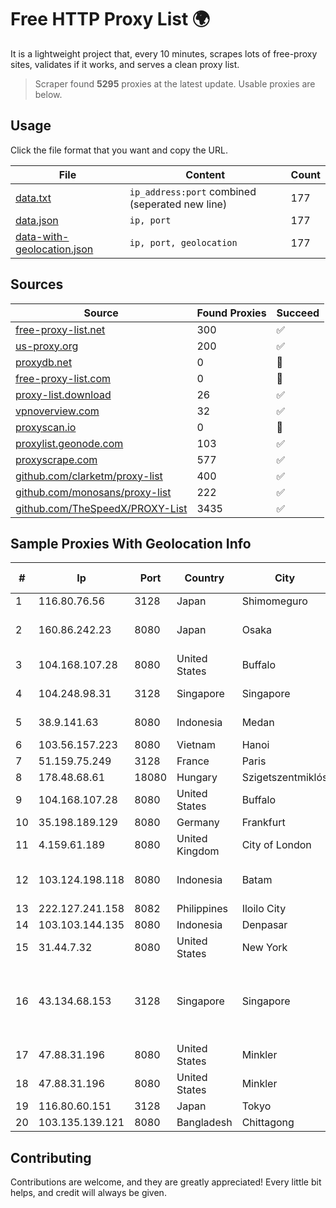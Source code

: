 
# Free HTTP Proxy List 🌍

It is a lightweight project that, every 10 minutes, scrapes lots of free-proxy sites, validates if it works, and serves a clean proxy list.


> Scraper found **5295** proxies at the latest update. Usable proxies are below.

## Usage

Click the file format that you want and copy the URL.


|File|Content|Count|
|----|-------|-----|
|[data.txt](https://raw.githubusercontent.com/themiralay/Proxy-List-World/master/data.txt)|`ip_address:port` combined (seperated new line)|177|
|[data.json](https://raw.githubusercontent.com/themiralay/Proxy-List-World/master/data.json)|`ip, port`|177|
|[data-with-geolocation.json](https://raw.githubusercontent.com/themiralay/Proxy-List-World/master/data-with-geolocation.json)|`ip, port, geolocation`|177|

## Sources

|Source|Found Proxies|Succeed|
|------|-------------|-------|
|[free-proxy-list.net](https://free-proxy-list.net)|300|✅|
|[us-proxy.org](https://www.us-proxy.org)|200|✅|
|[proxydb.net](http://proxydb.net)|0|🚫|
|[free-proxy-list.com](https://free-proxy-list.com/?page=&port=&type%5B%5D=http&type%5B%5D=https&up_time=0&search=Search)|0|🚫|
|[proxy-list.download](https://www.proxy-list.download/HTTP)|26|✅|
|[vpnoverview.com](https://vpnoverview.com/privacy/anonymous-browsing/free-proxy-servers)|32|✅|
|[proxyscan.io](https://www.proxyscan.io)|0|🚫|
|[proxylist.geonode.com](https://proxylist.geonode.com/api/proxy-list?limit=300&page=1&sort_by=lastChecked&sort_type=desc&protocols=http,https)|103|✅|
|[proxyscrape.com](https://api.proxyscrape.com/v2/?request=displayproxies&protocol=http&timeout=10000&country=all&ssl=all&anonymity=all)|577|✅|
|[github.com/clarketm/proxy-list](https://raw.githubusercontent.com/clarketm/proxy-list/master/proxy-list-raw.txt)|400|✅|
|[github.com/monosans/proxy-list](https://raw.githubusercontent.com/monosans/proxy-list/main/proxies/http.txt)|222|✅|
|[github.com/TheSpeedX/PROXY-List](https://raw.githubusercontent.com/TheSpeedX/PROXY-List/master/http.txt)|3435|✅|


## Sample Proxies With Geolocation Info

|#|Ip|Port|Country|City|Internet Service Provider|
|-|--|----|-------|----|-------------------------|
|1|116.80.76.56|3128|Japan|Shimomeguro|InfoSphere|
|2|160.86.242.23|8080|Japan|Osaka|Sony Network Communications Inc|
|3|104.168.107.28|8080|United States|Buffalo|HostPapa|
|4|104.248.98.31|3128|Singapore|Singapore|DigitalOcean, LLC|
|5|38.9.141.63|8080|Indonesia|Medan|PT. Media Antar Nusa|
|6|103.56.157.223|8080|Vietnam|Hanoi|VCCORP|
|7|51.159.75.249|3128|France|Paris|SCALEWAY|
|8|178.48.68.61|18080|Hungary|Szigetszentmiklós|UPC|
|9|104.168.107.28|8080|United States|Buffalo|HostPapa|
|10|35.198.189.129|8080|Germany|Frankfurt|Google LLC|
|11|4.159.61.189|8080|United Kingdom|City of London|Microsoft Corporation|
|12|103.124.198.118|8080|Indonesia|Batam|PT INFORMASI NUSANTARA TEKNOLOGI|
|13|222.127.241.158|8082|Philippines|Iloilo City|GLBB|
|14|103.103.144.135|8080|Indonesia|Denpasar|ARTAMEDIANET|
|15|31.44.7.32|8080|United States|New York|ITGLOBAL.COM NL B.V.|
|16|43.134.68.153|3128|Singapore|Singapore|Shenzhen Tencent Computer Systems Company Limited|
|17|47.88.31.196|8080|United States|Minkler|Alibaba.com LLC|
|18|47.88.31.196|8080|United States|Minkler|Alibaba.com LLC|
|19|116.80.60.151|3128|Japan|Tokyo|InfoSphere|
|20|103.135.139.121|8080|Bangladesh|Chittagong|Exabyte LTD|



## Contributing

Contributions are welcome, and they are greatly appreciated! Every
little bit helps, and credit will always be given.

